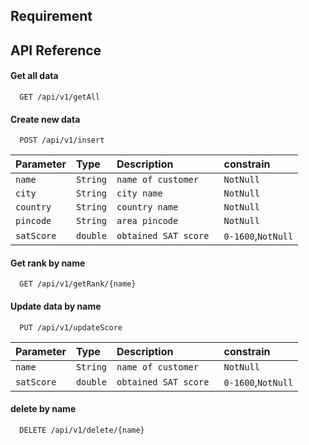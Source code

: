 ## Requirement

## API Reference

#### Get all data

```http
  GET /api/v1/getAll
```

#### Create new data

```http
  POST /api/v1/insert
```

| Parameter | Type | Description | constrain |
| :-------- | :--- | :---------- | :---------|
| `name`      | `String` | `name of customer ` |`NotNull`  |
| `city` | `String` | `city name` |`NotNull`  |
| `country`|`String` |`country name ` |`NotNull`  |
| `pincode`|`String` |`area pincode ` |`NotNull`  |
| `satScore`|`double` |`obtained SAT score ` |`0-1600`,`NotNull`  |

#### Get rank by name

```http
  GET /api/v1/getRank/{name}
```


#### Update data by name 

```http
  PUT /api/v1/updateScore
```
| Parameter | Type | Description | constrain |
| :-------- | :--- | :---------- | :---------|
| `name`      | `String` | `name of customer ` |`NotNull`  |
| `satScore`|`double` |`obtained SAT score ` |`0-1600`,`NotNull`  |

#### delete by name

```http
  DELETE /api/v1/delete/{name}
```
